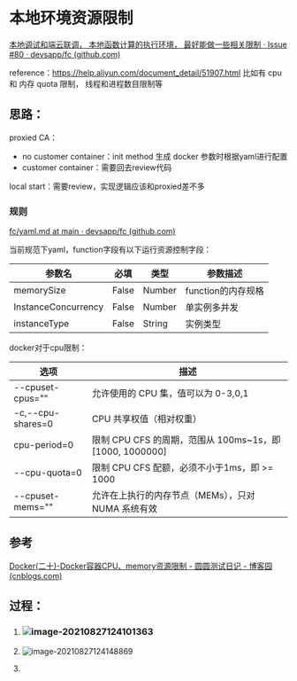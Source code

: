 # 本地环境资源限制

[本地调试和端云联调， 本地函数计算的执行环境， 最好能做一些相关限制 · Issue #80 · devsapp/fc (github.com)](https://github.com/devsapp/fc/issues/80)

reference：https://help.aliyun.com/document_detail/51907.html
比如有 cpu 和 内存 quota 限制， 线程和进程数目限制等

## 思路：

proxied CA：

- no customer container：init method 生成 docker 参数时根据yaml进行配置
- customer container：需要回去review代码

local start：需要review，实现逻辑应该和proxied差不多

### 规则

[fc/yaml.md at main · devsapp/fc (github.com)](https://github.com/devsapp/fc/blob/main/docs/Others/yaml.md#function字段)

当前规范下yaml，function字段有以下运行资源控制字段：

| 参数名              | 必填  | 类型   | 参数描述           |
| ------------------- | ----- | ------ | ------------------ |
| memorySize          | False | Number | function的内存规格 |
| InstanceConcurrency | False | Number | 单实例多并发       |
| instanceType        | False | String | 实例类型           |

docker对于cpu限制：

| 选项              | 描述                                                    |
| ----------------- | ------------------------------------------------------- |
| --cpuset-cpus=""  | 允许使用的 CPU 集，值可以为 0-3,0,1                     |
| -c,--cpu-shares=0 | CPU 共享权值（相对权重）                                |
| cpu-period=0      | 限制 CPU CFS 的周期，范围从 100ms~1s，即[1000, 1000000] |
| --cpu-quota=0     | 限制 CPU CFS 配额，必须不小于1ms，即 >= 1000            |
| --cpuset-mems=""  | 允许在上执行的内存节点（MEMs），只对 NUMA 系统有效      |

## 参考

[Docker(二十)-Docker容器CPU、memory资源限制 - 圆圆测试日记 - 博客园 (cnblogs.com)](https://www.cnblogs.com/zhuochong/p/9728383.html)

## 过程：

1. ### ![image-20210827124101363](https://tva1.sinaimg.cn/large/008i3skNgy1gtv8uo6uwvj609b021jra02.jpg)

2. ![image-20210827124148869](https://tva1.sinaimg.cn/large/008i3skNgy1gtv8vl6amxj60fc02hwek02.jpg)

3. 

